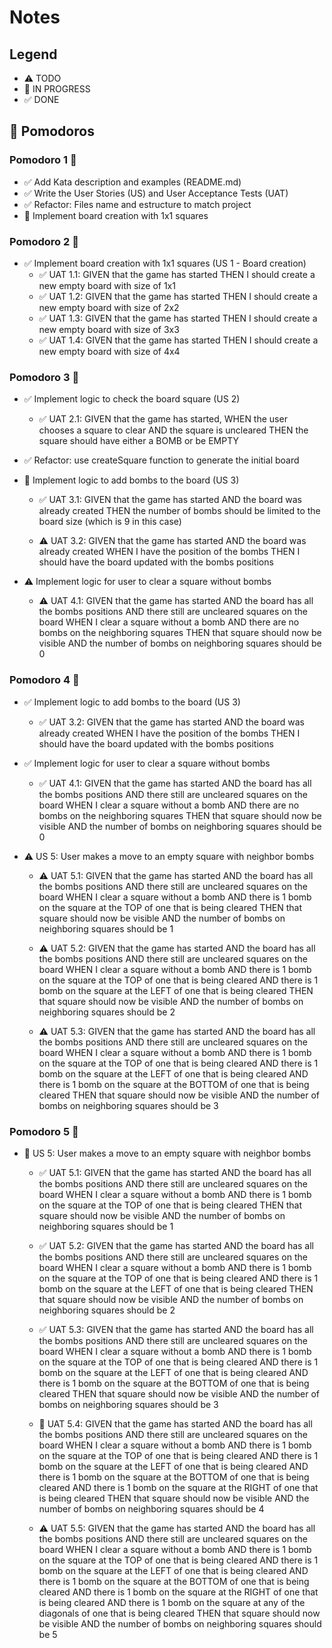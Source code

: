 # Notes

## Legend

- ⚠ TODO
- 🚧 IN PROGRESS
- ✅ DONE

## 🍅 Pomodoros

### Pomodoro 1 🍅

- ✅ Add Kata description and examples (README.md)
- ✅ Write the User Stories (US) and User Acceptance Tests (UAT)
- ✅ Refactor: Files name and estructure to match project
- 🚧 Implement board creation with 1x1 squares

### Pomodoro 2 🍅

- ✅ Implement board creation with 1x1 squares (US 1 - Board creation)
  - ✅ UAT 1.1:
    GIVEN that the game has started
    THEN I should create a new empty board with size of 1x1
  - ✅ UAT 1.2:
    GIVEN that the game has started
    THEN I should create a new empty board with size of 2x2
  - ✅ UAT 1.3:
    GIVEN that the game has started
    THEN I should create a new empty board with size of 3x3
  - ✅ UAT 1.4:
    GIVEN that the game has started
    THEN I should create a new empty board with size of 4x4

### Pomodoro 3 🍅

- ✅ Implement logic to check the board square (US 2)

  - ✅ UAT 2.1:
    GIVEN that the game has started,
    WHEN the user chooses a square to clear
    AND the square is uncleared
    THEN the square should have either a BOMB or be EMPTY

- ✅ Refactor: use createSquare function to generate the initial board

- 🚧 Implement logic to add bombs to the board (US 3)

  - ✅ UAT 3.1:
    GIVEN that the game has started
    AND the board was already created
    THEN the number of bombs should be limited to the board size (which is 9 in this case)

  - ⚠ UAT 3.2:
    GIVEN that the game has started
    AND the board was already created
    WHEN I have the position of the bombs
    THEN I should have the board updated with the bombs positions

- ⚠ Implement logic for user to clear a square without bombs
  - ⚠ UAT 4.1:
    GIVEN that the game has started
    AND the board has all the bombs positions
    AND there still are uncleared squares on the board
    WHEN I clear a square without a bomb
    AND there are no bombs on the neighboring squares
    THEN that square should now be visible
    AND the number of bombs on neighboring squares should be 0

### Pomodoro 4 🍅

- ✅ Implement logic to add bombs to the board (US 3)

  - ✅ UAT 3.2:
    GIVEN that the game has started
    AND the board was already created
    WHEN I have the position of the bombs
    THEN I should have the board updated with the bombs positions

- ✅ Implement logic for user to clear a square without bombs

  - ✅ UAT 4.1:
    GIVEN that the game has started
    AND the board has all the bombs positions
    AND there still are uncleared squares on the board
    WHEN I clear a square without a bomb
    AND there are no bombs on the neighboring squares
    THEN that square should now be visible
    AND the number of bombs on neighboring squares should be 0

- ⚠ US 5: User makes a move to an empty square with neighbor bombs

  - ⚠ UAT 5.1:
    GIVEN that the game has started
    AND the board has all the bombs positions
    AND there still are uncleared squares on the board
    WHEN I clear a square without a bomb
    AND there is 1 bomb on the square at the TOP of one that is being cleared
    THEN that square should now be visible
    AND the number of bombs on neighboring squares should be 1

  - ⚠ UAT 5.2:
    GIVEN that the game has started
    AND the board has all the bombs positions
    AND there still are uncleared squares on the board
    WHEN I clear a square without a bomb
    AND there is 1 bomb on the square at the TOP of one that is being cleared
    AND there is 1 bomb on the square at the LEFT of one that is being cleared
    THEN that square should now be visible
    AND the number of bombs on neighboring squares should be 2

  - ⚠ UAT 5.3:
    GIVEN that the game has started
    AND the board has all the bombs positions
    AND there still are uncleared squares on the board
    WHEN I clear a square without a bomb
    AND there is 1 bomb on the square at the TOP of one that is being cleared
    AND there is 1 bomb on the square at the LEFT of one that is being cleared
    AND there is 1 bomb on the square at the BOTTOM of one that is being cleared
    THEN that square should now be visible
    AND the number of bombs on neighboring squares should be 3

### Pomodoro 5 🍅

- 🚧 US 5: User makes a move to an empty square with neighbor bombs

  - ✅ UAT 5.1:
    GIVEN that the game has started
    AND the board has all the bombs positions
    AND there still are uncleared squares on the board
    WHEN I clear a square without a bomb
    AND there is 1 bomb on the square at the TOP of one that is being cleared
    THEN that square should now be visible
    AND the number of bombs on neighboring squares should be 1

  - ✅ UAT 5.2:
    GIVEN that the game has started
    AND the board has all the bombs positions
    AND there still are uncleared squares on the board
    WHEN I clear a square without a bomb
    AND there is 1 bomb on the square at the TOP of one that is being cleared
    AND there is 1 bomb on the square at the LEFT of one that is being cleared
    THEN that square should now be visible
    AND the number of bombs on neighboring squares should be 2

  - ✅ UAT 5.3:
    GIVEN that the game has started
    AND the board has all the bombs positions
    AND there still are uncleared squares on the board
    WHEN I clear a square without a bomb
    AND there is 1 bomb on the square at the TOP of one that is being cleared
    AND there is 1 bomb on the square at the LEFT of one that is being cleared
    AND there is 1 bomb on the square at the BOTTOM of one that is being cleared
    THEN that square should now be visible
    AND the number of bombs on neighboring squares should be 3

  - 🚧 UAT 5.4:
    GIVEN that the game has started
    AND the board has all the bombs positions
    AND there still are uncleared squares on the board
    WHEN I clear a square without a bomb
    AND there is 1 bomb on the square at the TOP of one that is being cleared
    AND there is 1 bomb on the square at the LEFT of one that is being cleared
    AND there is 1 bomb on the square at the BOTTOM of one that is being cleared
    AND there is 1 bomb on the square at the RIGHT of one that is being cleared
    THEN that square should now be visible
    AND the number of bombs on neighboring squares should be 4

  - ⚠ UAT 5.5:
    GIVEN that the game has started
    AND the board has all the bombs positions
    AND there still are uncleared squares on the board
    WHEN I clear a square without a bomb
    AND there is 1 bomb on the square at the TOP of one that is being cleared
    AND there is 1 bomb on the square at the LEFT of one that is being cleared
    AND there is 1 bomb on the square at the BOTTOM of one that is being cleared
    AND there is 1 bomb on the square at the RIGHT of one that is being cleared
    AND there is 1 bomb on the square at any of the diagonals of one that is being cleared
    THEN that square should now be visible
    AND the number of bombs on neighboring squares should be 5
